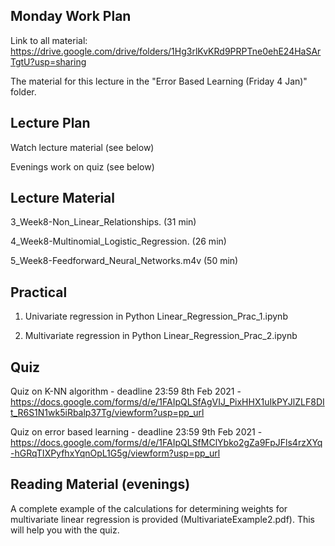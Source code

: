 Monday Work Plan
----------------

Link to all material: https://drive.google.com/drive/folders/1Hg3rlKvKRd9PRPTne0ehE24HaSArTgtU?usp=sharing

The material for this lecture in the "Error Based Learning (Friday 4 Jan)" folder.

Lecture Plan
------------

Watch lecture material (see below)

Evenings work on quiz (see below)

Lecture Material
----------------

3_Week8-Non_Linear_Relationships. (31 min)

4_Week8-Multinomial_Logistic_Regression. (26 min)

5_Week8-Feedforward_Neural_Networks.m4v (50 min)

Practical
---------

1) Univariate regression in Python Linear_Regression_Prac_1.ipynb

2) Multivariate regression in Python Linear_Regression_Prac_2.ipynb

Quiz
----

Quiz on K-NN algorithm - deadline 23:59 8th Feb 2021 - https://docs.google.com/forms/d/e/1FAIpQLSfAgVIJ_PixHHX1uIkPYJlZLF8DIt_R6S1N1wk5iRbalp37Tg/viewform?usp=pp_url

Quiz on error based learning - deadline 23:59 9th Feb 2021 - https://docs.google.com/forms/d/e/1FAIpQLSfMClYbko2gZa9FpJFls4rzXYq-hGRqTIXPyfhxYqnOpL1G5g/viewform?usp=pp_url

Reading Material (evenings)
-----------------

A complete example of the calculations for determining weights for multivariate linear regression is provided (MultivariateExample2.pdf). 
This will help you with the quiz.
